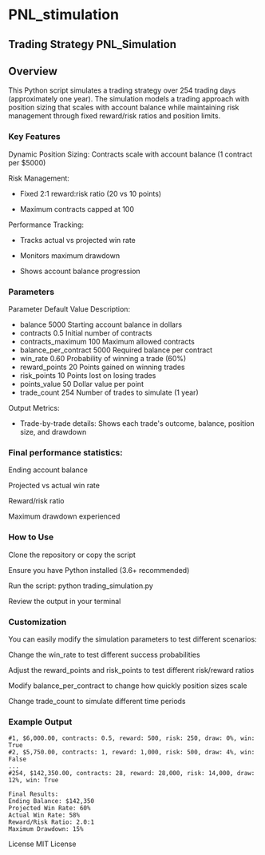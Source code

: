 # PNL_stimulation

## Trading Strategy PNL_Simulation

## Overview

This Python script simulates a trading strategy over 254 trading days (approximately one year). The simulation models a trading approach with position sizing that scales with account balance while maintaining risk management through fixed reward/risk ratios and position limits.

### Key Features

Dynamic Position Sizing: Contracts scale with account balance (1 contract per $5000)

Risk Management:

  - Fixed 2:1 reward:risk ratio (20 vs 10 points)

  - Maximum contracts capped at 100

Performance Tracking:

  - Tracks actual vs projected win rate

  - Monitors maximum drawdown

  - Shows account balance progression

### Parameters

Parameter	Default Value	Description:
  - balance	5000	Starting account balance in dollars
  - contracts	0.5	Initial number of contracts
  - contracts_maximum	100	Maximum allowed contracts
  - balance_per_contract	5000	Required balance per contract
  - win_rate	0.60	Probability of winning a trade (60%)
  - reward_points	20	Points gained on winning trades
  - risk_points	10	Points lost on losing trades
  - points_value	50	Dollar value per point
  - trade_count	254	Number of trades to simulate (1 year)
   
Output Metrics:
  - Trade-by-trade details: Shows each trade's outcome, balance, position size, and drawdown

### Final performance statistics:

Ending account balance

Projected vs actual win rate

Reward/risk ratio

Maximum drawdown experienced

### How to Use

Clone the repository or copy the script

Ensure you have Python installed (3.6+ recommended)

Run the script: python trading_simulation.py

Review the output in your terminal

### Customization

You can easily modify the simulation parameters to test different scenarios:

Change the win_rate to test different success probabilities

Adjust the reward_points and risk_points to test different risk/reward ratios

Modify balance_per_contract to change how quickly position sizes scale

Change trade_count to simulate different time periods

### Example Output

```
#1, $6,000.00, contracts: 0.5, reward: 500, risk: 250, draw: 0%, win: True
#2, $5,750.00, contracts: 1, reward: 1,000, risk: 500, draw: 4%, win: False
...
#254, $142,350.00, contracts: 28, reward: 28,000, risk: 14,000, draw: 12%, win: True

Final Results:
Ending Balance: $142,350
Projected Win Rate: 60%
Actual Win Rate: 58%
Reward/Risk Ratio: 2.0:1
Maximum Drawdown: 15%
```

License
MIT License
